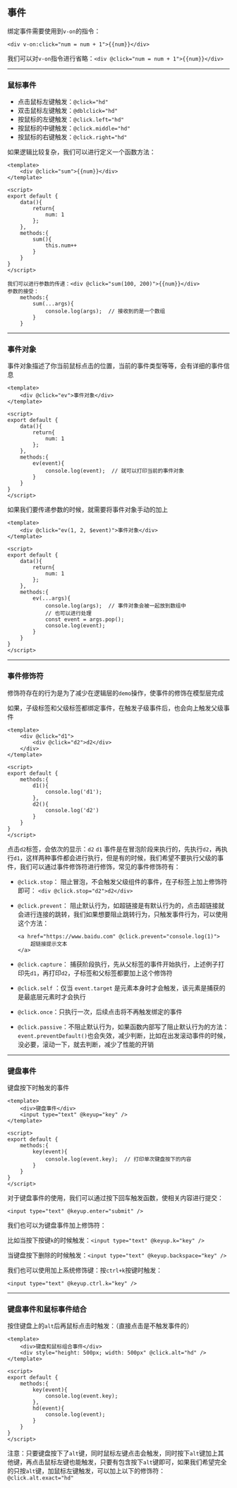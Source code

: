 ## 事件

绑定事件需要使用到`v-on`的指令：

`<div v-on:click="num = num + 1">{{num}}</div>`

我们可以对`v-on`指令进行省略：`<div @click="num = num + 1">{{num}}</div>`

***

### 鼠标事件

- 点击鼠标左键触发：`@click="hd"`
- 双击鼠标左键触发：`@dblclick="hd"`
- 按鼠标的左键触发：`@click.left="hd"`
- 按鼠标的中键触发：`@click.middle="hd"`
- 按鼠标的右键触发：`@click.right="hd"`

如果逻辑比较复杂，我们可以进行定义一个函数方法：

```vue
<template>
	<div @click="sum">{{num}}</div>
</template>

<script>
export default {
    data(){
        return{
            num: 1
        };
    },
    methods:{
        sum(){
            this.num++
        }
    }
}
</script>

我们可以进行参数的传递：<div @click="sum(100, 200)">{{num}}</div>
参数的接受：
	methods:{
        sum(...args){
            console.log(args);  // 接收到的是一个数组
        }
    }
```

***

### 事件对象

事件对象描述了你当前鼠标点击的位置，当前的事件类型等等，会有详细的事件信息

```vue
<template>
	<div @click="ev">事件对象</div>
</template>

<script>
export default {
    data(){
        return{
            num: 1
        };
    },
    methods:{
        ev(event){
            console.log(event);  // 就可以打印当前的事件对象
        }
    }
}
</script>
```

如果我们要传递参数的时候，就需要将事件对象手动的加上

```vue
<template>
	<div @click="ev(1, 2, $event)">事件对象</div>
</template>

<script>
export default {
    data(){
        return{
            num: 1
        };
    },
    methods:{
        ev(...args){
            console.log(args);  // 事件对象会被一起放到数组中
            // 也可以进行处理
            const event = args.pop();
            console.log(event);
        }
    }
}
</script>
```

***

### 事件修饰符

修饰符存在的行为是为了减少在逻辑层的`demo`操作，使事件的修饰在模型层完成

如果，子级标签和父级标签都绑定事件，在触发子级事件后，也会向上触发父级事件

```vue
<template>
	<div @click="d1">
        <div @click="d2">d2</div>
    </div>
</template>

<script>
export default {
    methods:{
        d1(){
            console.log('d1');
        },
        d2(){
            console.log('d2')
        }
    }
}
</script>
```

点击`d2`标签，会依次的显示：`d2`   `d1`  事件是在冒泡阶段来执行的，先执行`d2`，再执行`d1`，这样两种事件都会进行执行，但是有的时候，我们希望不要执行父级的事件，我们可以通过事件修饰符进行修饰，常见的事件修饰符有：

- `@click.stop`： 阻止冒泡，不会触发父级组件的事件，在子标签上加上修饰符即可：  `<div @click.stop="d2">d2</div>`

- `@click.prevent`： 阻止默认行为，如超链接是有默认行为的，点击超链接就会进行连接的跳转，我们如果想要阻止跳转行为，只触发事件行为，可以使用这个方法：

  ```vue
  <a href="https://www.baidu.com" @click.prevent="console.log(1)">
      超链接提示文本
  </a>
  ```

- `@click.capture`： 捕获阶段执行，先从父标签的事件开始执行，上述例子打印先`d1`，再打印`d2`，子标签和父标签都要加上这个修饰符

- `@click.self` ：仅当 `event.target` 是元素本身时才会触发，该元素是捕获的是最底层元素时才会执行

- `@click.once`：只执行一次，后续点击将不再触发绑定的事件

- `@click.passive`：不阻止默认行为，如果函数内部写了阻止默认行为的方法：`event.preventDefault()`也会失效，减少判断，比如在出发滚动事件的时候，没必要，滚动一下，就去判断，减少了性能的开销

***

### 键盘事件

键盘按下时触发的事件

```vue
<template>
	<div>键盘事件</div>
	<input type="text" @keyup="key" />
</template>

<script>
export default {
    methods:{
        key(event){
            console.log(event.key);  // 打印单次键盘按下的内容
        }
    }
}
</script>
```

对于键盘事件的使用，我们可以通过按下回车触发函数，使相关内容进行提交：

`<input type="text" @keyup.enter="submit" />`

我们也可以为键盘事件加上修饰符：

比如当按下按键`k`的时候触发：`<input type="text" @keyup.k="key" />`

当键盘按下删除的时候触发：`<input type="text" @keyup.backspace="key" />`

我们也可以使用加上系统修饰键：按`ctrl+k`按键时触发：

`<input type="text" @keyup.ctrl.k="key" />`

***

### 键盘事件和鼠标事件结合

按住键盘上的`alt`后再鼠标点击时触发：（直接点击是不触发事件的）

```vue
<template>
	<div>键盘和鼠标组合事件</div>
	<div style="height: 500px; width: 500px" @click.alt="hd" />
</template>

<script>
export default {
    methods:{
        key(event){
            console.log(event.key);
        },
        hd(event){
            console.log(event);
        }
    }
}
</script>
```

注意：只要键盘按下了`alt`键，同时鼠标左键点击会触发，同时按下`alt`键加上其他键，再点击鼠标左键也能触发，只要有包含按下`alt`键即可，如果我们希望完全的只按`alt`键，加鼠标左键触发，可以加上以下的修饰符：`@click.alt.exact="hd"`

